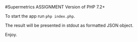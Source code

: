 #Supermetrics ASSIGNMENT
Version of PHP 7.2+

To start the app run `php index.php`.

The result will be presented in stdout as formatted JSON object.

Enjoy.